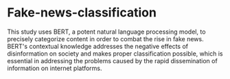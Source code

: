 # Fake-news-classification

This study uses BERT, a potent natural language processing model, to precisely categorize content in order to combat the rise in fake news. BERT's contextual knowledge addresses the negative effects of disinformation on society and makes proper classification possible, which is essential in addressing the problems caused by the rapid dissemination of information on internet platforms. 
